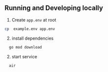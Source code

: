 ## Running and Developing locally

1. Create `app.env` at root 
```sh
cp  example.env app.env
```
2. install dependencies 
```sh
  go mod download 
```
2. start service
```sh
  air
```
 
